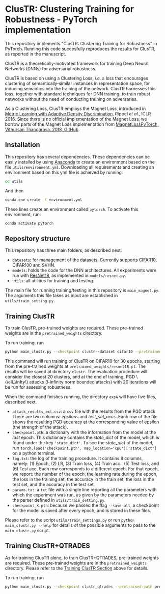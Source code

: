 # ClusTR: Clustering Training for Robustness - PyTorch implementation
This repository implements "ClusTR: Clustering Training for Robustness" in PyTorch. Running this code succesfully reproduces the results for ClusTR, as reported in the manuscript.

ClusTR is a theoretically-motivated framework for training Deep Neural Networks (DNNs) for adversarial robustness.

ClusTR is based on using a Clustering Loss, _i.e._ a loss that encourages clustering of semantically-similar instances in representation space, for inducing semantics into the training of the network. ClusTR harnesses this loss, together with standard techniques for DNN training, to train robust networks without the need of conducting training on adversaries.

As a Clustering Loss, ClusTR employs the Magnet Loss, introduced in [Metric Learning with Adaptive Density Discrimination](https://research.fb.com/wp-content/uploads/2016/05/metric-learning-with-adaptive-density-discrimination.pdf?), Rippel _et al._, ICLR 2016. Since there is no official implementation of the Magnet Loss, we borrow parts of the Magnet Loss implementation from [MagnetLossPyTorch, Vithursan Thangarasa, 2018, GitHub](https://github.com/vithursant/MagnetLoss-PyTorch).

## Installation

This repository has several dependencies. These dependencies can be easily installed by using [Anaconda](https://docs.anaconda.com/anaconda/install/) to create an environment based on the file `utils/environment.yml`. Downloading all requirements and creating an environment based on this yml file is achieved by running:

```bash
cd utils
```
And then
```bash
conda env create -f environment.yml
```
These lines create an environment called `pytorch`. To activate this environment, run:
```bash
conda activate pytorch
```

## Repository structure
This repository has three main folders, as described next:
* `datasets`: for management of the datasets. Currently supports CIFAR10, CIFAR100 and SVHN.
* `models`: holds the code for the DNN architectures. All experiments were run with [ResNet18](https://www.cv-foundation.org/openaccess/content_cvpr_2016/papers/He_Deep_Residual_Learning_CVPR_2016_paper.pdf), as implemented in `models/resnet.py`.
* `utils`: all utilities for training and testing.

The main file for running training/testing in this repository is `main_magnet.py`. The arguments this file takes as input are established in `utils/train_setting.py`.

## Training ClusTR
To train ClusTR, pre-trained weights are required. These pre-trained weights are in the `pretrained_weights` directory.

To run training, run

```bash
python main_clustr.py --checkpoint clustr--dataset cifar10 --pretrained-path pretrained_weights/resnet18.pt --epochs 30 --save-all
```

This command will run training of ClusTR on CIFAR10 for 30 epochs, starting from the pre-trained weights at `pretrained_weights/resnet18.pt`. The results will be saved at directory `clustr`. The evaluation procedure will consider the closest 20 clusters, and at the end of training, PGD \\(\ell_\infty\\) attacks (l-infinity norm bounded attacks) with 20 iterations will be run for assessing robustness. 

When the command finishes running, the directory `expA` will have five files, described next.
* `attack_results_ext.csv`: a `csv` file with the results from the PGD attack. There are two columns: _epsilons_ and _test_set_accs_. Each row of the file shows the resulting PGD accuracy at the corresponding value of epsilon (the strength of the attack).
* `checkpoint.pth`: a dictionary with the information from the model at the _last_ epoch. This dictionary contains the _state_dict_ of the model, which is found under the key `'state_dict'`. To see the _state_dict_ of the model, run `torch.load('checkpoint.pth', map_location='cpu')['state_dict']` on a python terminal.
* `log.txt`: the log of the training procedure. It contains 8 columns, namely: (1) Epoch, (2) LR, (3) Train loss, (4) Train acc., (5) Test loss, and (6) Test acc. Each row corresponds to a different epoch. For that epoch, we report: the number of the epoch, the learning rate during the epoch, the loss in the training set, the accuracy in the train set, the loss in the test set, and the accuracy in the test set.
* `params.txt`: a `txt` file with a single line reporting all the parameters with which the experiment was run, as given by the parameters needed by the parser defined in `utils/train_setting.py`.
* `checkpoint_X.pth`: because we passed the flag `--save-all`, a checkpoint for the model is saved after every epoch, and is stored in these files.

Please refer to the script `utils/train_settings.py` or run `python main_clustr.py --help` for details of the possible arguments to pass to the `main_clustr.py` script.

## Training ClusTR+QTRADES
As for training ClusTR alone, to train ClusTR+QTRADES, pre-trained weights are required. These pre-trained weights are in the `pretrained_weights` directory. Please refer to the [Training ClusTR Section](#training-clustr) above for details.

To run training, run

```bash
python main_clustr.py --checkpoint clustr_qtrades --pretrained-path pretrained_weights/resnet18.pt --epochs 25 --consistency-lambda 8
```




